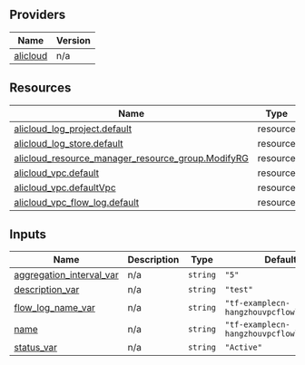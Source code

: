 <!-- BEGIN_TF_DOCS -->
## Providers

| Name | Version |
|------|---------|
| <a name="provider_alicloud"></a> [alicloud](#provider\_alicloud) | n/a |

## Resources

| Name | Type |
|------|------|
| [alicloud_log_project.default](https://registry.terraform.io/providers/hashicorp/alicloud/latest/docs/resources/log_project) | resource |
| [alicloud_log_store.default](https://registry.terraform.io/providers/hashicorp/alicloud/latest/docs/resources/log_store) | resource |
| [alicloud_resource_manager_resource_group.ModifyRG](https://registry.terraform.io/providers/hashicorp/alicloud/latest/docs/resources/resource_manager_resource_group) | resource |
| [alicloud_vpc.default](https://registry.terraform.io/providers/hashicorp/alicloud/latest/docs/resources/vpc) | resource |
| [alicloud_vpc.defaultVpc](https://registry.terraform.io/providers/hashicorp/alicloud/latest/docs/resources/vpc) | resource |
| [alicloud_vpc_flow_log.default](https://registry.terraform.io/providers/hashicorp/alicloud/latest/docs/resources/vpc_flow_log) | resource |

## Inputs

| Name | Description | Type | Default | Required |
|------|-------------|------|---------|:--------:|
| <a name="input_aggregation_interval_var"></a> [aggregation\_interval\_var](#input\_aggregation\_interval\_var) | n/a | `string` | `"5"` | no |
| <a name="input_description_var"></a> [description\_var](#input\_description\_var) | n/a | `string` | `"test"` | no |
| <a name="input_flow_log_name_var"></a> [flow\_log\_name\_var](#input\_flow\_log\_name\_var) | n/a | `string` | `"tf-examplecn-hangzhouvpcflowlog13190"` | no |
| <a name="input_name"></a> [name](#input\_name) | n/a | `string` | `"tf-examplecn-hangzhouvpcflowlog13190"` | no |
| <a name="input_status_var"></a> [status\_var](#input\_status\_var) | n/a | `string` | `"Active"` | no |
<!-- END_TF_DOCS -->    